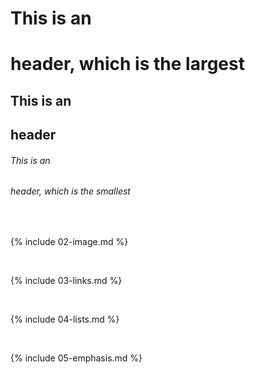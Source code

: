 
# This is an <h1> header, which is the largest
## This is an <h2> header
###### This is an <h6> header, which is the smallest

<br>

{% include 02-image.md %}

<br>

{% include 03-links.md %}

<br>

{% include 04-lists.md %}

<br>

{% include 05-emphasis.md %}